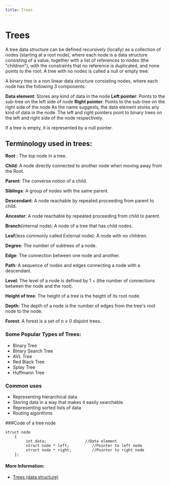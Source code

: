 ```yaml
---
title: Trees
---
```

# Trees

A tree data structure can be defined recursively (locally) as a collection of nodes (starting at a root node), where each node is a data structure consisting of a value, together with a list of references to nodes (the "children"), with the constraints that no reference is duplicated, and none points to the root. A tree with no nodes is called a null or empty tree.

A binary tree is a non linear data structure consisting nodes, where each node has the following 3 components:

**Data element**: Stores any kind of data in the node
**Left pointer**: Points to the sub-tree on the left side of node
**Right pointer**: Points to the sub-tree on the right side of the node
As the name suggests, the data element stores any kind of data in the node.
The left and right pointers point to binary trees on the left and right side of the node respectively.

If a tree is empty, it is represented by a null pointer.

## Terminology used in trees:

**Root** :
The top node in a tree.

**Child**:
A node directly connected to another node when moving away from the Root.

**Parent**:
The converse notion of a child.

**Siblings**:
A group of nodes with the same parent.

**Descendant**:
A node reachable by repeated proceeding from parent to child.

**Ancestor**:
A node reachable by repeated proceeding from child to parent.

**Branch**(internal node):
A node of a tree that has child nodes.

**Leaf**(less commonly called External node):
A node with no children.

**Degree**:
The number of subtrees of a node.

**Edge**:
The connection between one node and another.

**Path**:
A sequence of nodes and edges connecting a node with a descendant.

**Level**:
The level of a node is defined by 1 + (the number of connections between the node and the root). 

**Height of tree**:
The height of a tree is the height of its root node.

**Depth**:
The depth of a node is the number of edges from the tree's root node to the node.

**Forest**:
A forest is a set of n ≥ 0 disjoint trees. 

### Some Popular Types of Trees:

* Binary Tree
* Binary Search Tree
* AVL Tree
* Red Black Tree
* Splay Tree
* Huffmann Tree

### Common uses

* Representing hierarchical data
* Storing data in a way that makes it easily searchable
* Representing sorted lists of data
* Routing algorithms



###Code of a tree node

``` c_cpp
struct node
    {
         int data;                 //Data element
         struct node * left;          //Pointer to left node
         struct node * right;         //Pointer to right node
    };

```
#### More Information:
<!-- Please add any articles you think might be helpful to read before writing the article -->

* <a href='https://en.wikipedia.org/wiki/Tree_(data_structure)' target='_blank' rel='nofollow'>Trees (data structure)</a>
